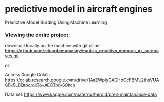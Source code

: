 # predictive model in aircraft engines

Predictive Model Building Using Machine Learning


### Viewing the entire project:
  
  download locally on the machine with git clone https://github.com/eduardomoraespy/modelo_preditivo_motores_de_aeronaves.git
  
  or
  
  Access Google Colab: https://colab.research.google.com/drive/1AnZWpIyGAQHbCcFBMU2thsVUASFk5LBE#scrollTo=XECTpryS0Keg
  
  
  Data set: https://www.kaggle.com/maternusherold/pred-maintanance-data
